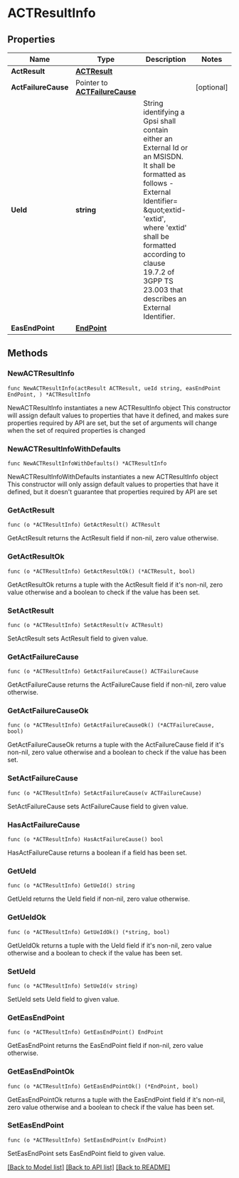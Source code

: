 # ACTResultInfo

## Properties

Name | Type | Description | Notes
------------ | ------------- | ------------- | -------------
**ActResult** | [**ACTResult**](ACTResult.md) |  | 
**ActFailureCause** | Pointer to [**ACTFailureCause**](ACTFailureCause.md) |  | [optional] 
**UeId** | **string** | String identifying a Gpsi shall contain either an External Id or an MSISDN.  It shall be formatted as follows -External Identifier&#x3D; \&quot;extid-&#39;extid&#39;, where &#39;extid&#39;  shall be formatted according to clause 19.7.2 of 3GPP TS 23.003 that describes an  External Identifier.   | 
**EasEndPoint** | [**EndPoint**](EndPoint.md) |  | 

## Methods

### NewACTResultInfo

`func NewACTResultInfo(actResult ACTResult, ueId string, easEndPoint EndPoint, ) *ACTResultInfo`

NewACTResultInfo instantiates a new ACTResultInfo object
This constructor will assign default values to properties that have it defined,
and makes sure properties required by API are set, but the set of arguments
will change when the set of required properties is changed

### NewACTResultInfoWithDefaults

`func NewACTResultInfoWithDefaults() *ACTResultInfo`

NewACTResultInfoWithDefaults instantiates a new ACTResultInfo object
This constructor will only assign default values to properties that have it defined,
but it doesn't guarantee that properties required by API are set

### GetActResult

`func (o *ACTResultInfo) GetActResult() ACTResult`

GetActResult returns the ActResult field if non-nil, zero value otherwise.

### GetActResultOk

`func (o *ACTResultInfo) GetActResultOk() (*ACTResult, bool)`

GetActResultOk returns a tuple with the ActResult field if it's non-nil, zero value otherwise
and a boolean to check if the value has been set.

### SetActResult

`func (o *ACTResultInfo) SetActResult(v ACTResult)`

SetActResult sets ActResult field to given value.


### GetActFailureCause

`func (o *ACTResultInfo) GetActFailureCause() ACTFailureCause`

GetActFailureCause returns the ActFailureCause field if non-nil, zero value otherwise.

### GetActFailureCauseOk

`func (o *ACTResultInfo) GetActFailureCauseOk() (*ACTFailureCause, bool)`

GetActFailureCauseOk returns a tuple with the ActFailureCause field if it's non-nil, zero value otherwise
and a boolean to check if the value has been set.

### SetActFailureCause

`func (o *ACTResultInfo) SetActFailureCause(v ACTFailureCause)`

SetActFailureCause sets ActFailureCause field to given value.

### HasActFailureCause

`func (o *ACTResultInfo) HasActFailureCause() bool`

HasActFailureCause returns a boolean if a field has been set.

### GetUeId

`func (o *ACTResultInfo) GetUeId() string`

GetUeId returns the UeId field if non-nil, zero value otherwise.

### GetUeIdOk

`func (o *ACTResultInfo) GetUeIdOk() (*string, bool)`

GetUeIdOk returns a tuple with the UeId field if it's non-nil, zero value otherwise
and a boolean to check if the value has been set.

### SetUeId

`func (o *ACTResultInfo) SetUeId(v string)`

SetUeId sets UeId field to given value.


### GetEasEndPoint

`func (o *ACTResultInfo) GetEasEndPoint() EndPoint`

GetEasEndPoint returns the EasEndPoint field if non-nil, zero value otherwise.

### GetEasEndPointOk

`func (o *ACTResultInfo) GetEasEndPointOk() (*EndPoint, bool)`

GetEasEndPointOk returns a tuple with the EasEndPoint field if it's non-nil, zero value otherwise
and a boolean to check if the value has been set.

### SetEasEndPoint

`func (o *ACTResultInfo) SetEasEndPoint(v EndPoint)`

SetEasEndPoint sets EasEndPoint field to given value.



[[Back to Model list]](../README.md#documentation-for-models) [[Back to API list]](../README.md#documentation-for-api-endpoints) [[Back to README]](../README.md)


